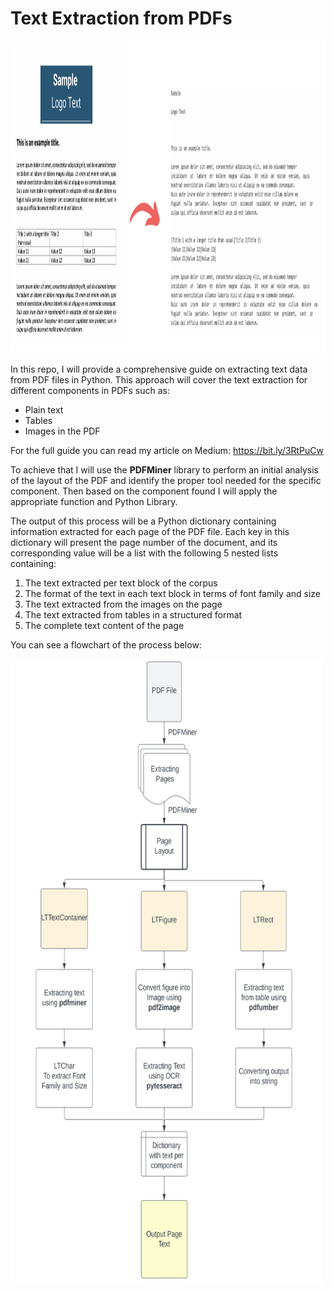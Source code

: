 # Text Extraction from PDFs

<img src="Cover Image.png" width="950" height="500">

In this repo, I will provide a comprehensive guide on extracting text data from PDF files in Python.
This approach will cover the text extraction for different components in PDFs such as:
- Plain text
- Tables
- Images in the PDF

For the full guide you can read my article on Medium: https://bit.ly/3RtPuCw

To achieve that I will use the **PDFMiner** library to perform an initial analysis of the layout of the PDF and identify the proper tool needed for the specific component.
Then based on the component found I will apply the appropriate function and Python Library. 

The output of this process will be a Python dictionary containing information extracted for each page of the PDF file. Each key in this dictionary will present the page number of the document, and its corresponding value will be a list with the following 5 nested lists containing:
1. The text extracted per text block of the corpus
2. The format of the text in each text block in terms of font family and size
3. The text extracted from the images on the page
4. The text extracted from tables in a structured format
5. The complete text content of the page

You can see a flowchart of the process below:

<img src="Text Extraction Flowchart.png" width="500" height="1000">
